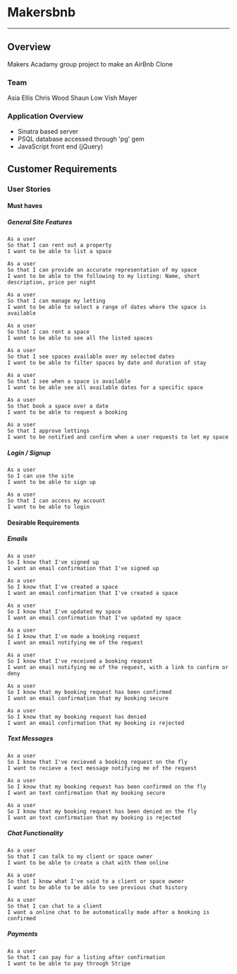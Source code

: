 # Makersbnb
----------

## Overview

Makers Acadamy group project to make an AirBnb Clone


### Team

Asia Ellis
Chris Wood
Shaun Low
Vish Mayer


### Application Overview

- Sinatra based server
- PSQL database accessed through 'pg' gem
- JavaScript front end (jQuery)



## Customer Requirements

### User Stories


#### **Must haves**

##### General Site Features

```
As a user
So that I can rent out a property
I want to be able to list a space
```
```
As a user
So that I can provide an accurate representation of my space
I want to be able to the following to my listing: Name, short description, price per night
```
```
As a user
So that I can manage my letting
I want to be able to select a range of dates where the space is available
```
```
As a user
So that I can rent a space
I want to be able to see all the listed spaces
```
```
As a user
So that I see spaces available over my selected dates
I want to be able to filter spaces by date and duration of stay
```
```
As a user
So that I see when a space is available
I want to be able see all available dates for a specific space
```
```
As a user
So that book a space over a date
I want to be able to request a booking
```
```
As a user
So that I approve lettings
I want to be notified and confirm when a user requests to let my space
```

##### Login / Signup

```
As a user
So I can use the site
I want to be able to sign up
```
```
As a user
So that I can access my account
I want to be able to login
```


#### **Desirable Requirements**

##### Emails

```
As a user
So I know that I've signed up
I want an email confirmation that I've signed up
```
```
As a user
So I know that I've created a space
I want an email confirmation that I've created a space
```
```
As a user
So I know that I've updated my space
I want an email confirmation that I've updated my space
```
```
As a user
So I know that I've made a booking request
I want an email notifying me of the request
```
```
As a user
So I know that I've received a booking request
I want an email notifying me of the request, with a link to confirm or deny
```
```
As a user
So I know that my booking request has been confirmed
I want an email confirmation that my booking secure
```
```
As a user
So I know that my booking request has denied
I want an email confirmation that my booking is rejected
```

##### Text Messages

```
As a user
So I know that I've recieved a booking request on the fly
I want to recieve a text message notifying me of the request
```
```
As a user
So I know that my booking request has been confirmed on the fly
I want an text confirmation that my booking secure
```
```
As a user
So I know that my booking request has been denied on the fly
I want an text confirmation that my booking is rejected
```

##### Chat Functionality

```
As a user
So that I can talk to my client or space owner
I want to be able to create a chat with them online
```
```
As a user
So that I know what I've said to a client or space owner
I want to be able to be able to see previous chat history
```
```
As a user
So that I can chat to a client
I want a online chat to be automatically made after a booking is confirmed
```

##### Payments

```
As a user
So that I can pay for a listing after confirmation
I want to be able to pay through Stripe
```
